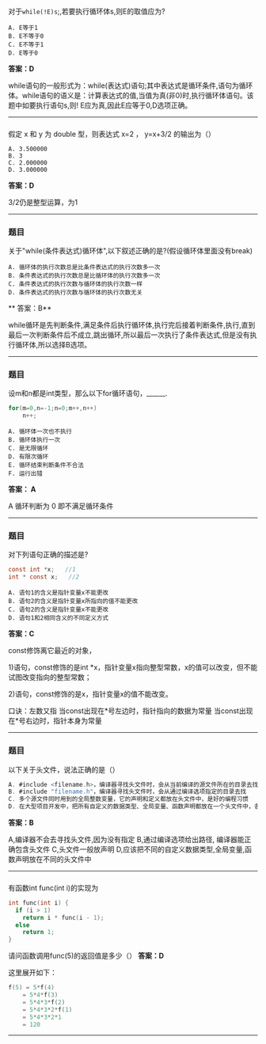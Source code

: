 ###
对于`while(!E)s`;,若要执行循环体s,则E的取值应为?
```
A. E等于1
B. E不等于0
C. E不等于1
D. E等于0
```

**答案：D**

while语句的一般形式为：while(表达式)语句;其中表达式是循环条件,语句为循环体。while语句的语义是：计算表达式的值,当值为真(非0)时,执行循环体语句。该题中如要执行语句s,则! E应为真,因此E应等于0,D选项正确。
***

###

假定 x 和 y 为 double 型，则表达式 x=2 ， y=x+3/2 的输出为（）
```
A. 3.500000
B. 3
C. 2.000000
D. 3.000000
```

**答案：D**

3/2仍是整型运算，为1
***

### 题目
关于"while(条件表达式)循环体",以下叙述正确的是?(假设循环体里面没有break)
```
A. 循环体的执行次数总是比条件表达式的执行次数多一次
B. 条件表达式的执行次数总是比循环体的执行次数多一次
C. 条件表达式的执行次数与循环体的执行次数一样
D. 条件表达式的执行次数与循环体的执行次数无关
```

** 答案：B**

while循环是先判断条件,满足条件后执行循环体,执行完后接着判断条件,执行,直到最后一次判断条件后不成立,跳出循环,所以最后一次执行了条件表达式,但是没有执行循环体,所以选择B选项。
***

### 题目
设m和n都是int类型，那么以下for循环语句，______.
``` C
for(m=0,n=-1;n=0;m++,n++)
    n++;
```

```
A. 循环体一次也不执行
B. 循环体执行一次
C. 是无限循环
D. 有限次循环
E. 循环结束判断条件不合法
F. 运行出错
```
**答案： A**

A 循环判断为 0 即不满足循环条件
***

### 题目
对下列语句正确的描述是?
``` C
const int *x;   //1
int * const x;   //2
```

```
A. 语句1的含义是指针变量x不能更改
B. 语句2的含义是指针变量x所指向的值不能更改
C. 语句2的含义是指针变量x不能更改
D. 语句1和2相同含义的不同定义方式
```
**答案：C**

const修饰离它最近的对象，

1)语句，const修饰的是int \*x，指针变量x指向整型常数，x的值可以改变，但不能试图改变指向的整型常数；

2)语句，const修饰的是x，指针变量x的值不能改变。

口诀：左数又指 当const出现在\*号左边时，指针指向的数据为常量 当const出现在\*号右边时，指针本身为常量
***

### 题目
以下关于头文件，说法正确的是（）
``` C
A. #include <filename.h>，编译器寻找头文件时，会从当前编译的源文件所在的目录去找
B. #include "filename.h"，编译器寻找头文件时，会从通过编译选项指定的目录去找
C. 多个源文件同时用到的全局整数变量，它的声明和定义都放在头文件中，是好的编程习惯
D. 在大型项目开发中，把所有自定义的数据类型、全局变量、函数声明都放在一个头文件中，各个源文件都只需要包含这个头文件即可，省去了要写很多#include语句的麻烦，是好的编程习惯。
```
**答案：B**

A,编译器不会去寻找头文件,因为没有指定
B,通过编译选项给出路径, 编译器能正确包含头文件
C,头文件一般放声明
D,应该把不同的自定义数据类型,全局变量,函数声明放在不同的头文件中
***

###

有函数int func(int i)的实现为
``` C
int func(int i) {
  if (i > 1)
    return i * func(i - 1);
  else
    return 1;
}
```
请问函数调用func(5)的返回值是多少（）
**答案：D**

这里展开如下：
``` C
f(5) = 5*f(4)
    = 5*4*f(3)
    = 5*4*3*f(2)
    = 5*4*3*2*f(1)
    = 5*4*3*2*1
    = 120
```
***
